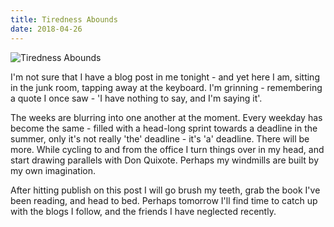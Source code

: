```yaml
---
title: Tiredness Abounds
date: 2018-04-26
---
```


![Tiredness Abounds](https://source.unsplash.com/FHnnjk1Yj7Y/1600x900)

I'm not sure that I have a blog post in me tonight - and yet here I am, sitting in the junk room, tapping away at the keyboard. I'm grinning - remembering a quote I once saw - 'I have nothing to say, and I'm saying it'.

The weeks are blurring into one another at the moment. Every weekday has become the same - filled with a head-long sprint towards a deadline in the summer, only it's not really 'the' deadline - it's 'a' deadline. There will be more. While cycling to and from the office I turn things over in my head, and start drawing parallels with Don Quixote. Perhaps my windmills are built by my own imagination.

After hitting publish on this post I will go brush my teeth, grab the book I've been reading, and head to bed. Perhaps tomorrow I'll find time to catch up with the blogs I follow, and the friends I have neglected recently.